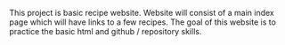 This project is basic recipe website.
Website will consist of a main index page which will have links to a few recipes.
The goal of this website is to practice the basic html and github / repository skills.